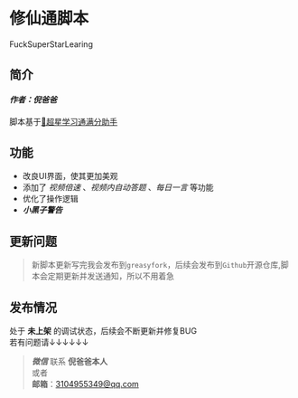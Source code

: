 # 修仙通脚本

FuckSuperStarLearing

## 简介
#### *作者：倪爸爸*  
脚本基于[💯超星学习通满分助手](https://greasyfork.org/zh-CN/scripts/436994-%E8%B6%85%E6%98%9F%E5%AD%A6%E4%B9%A0%E9%80%9A%E6%BB%A1%E5%88%86%E5%8A%A9%E6%89%8B-%E6%94%AF%E6%8C%81%E4%BB%BB%E5%8A%A1%E7%82%B9%E8%87%AA%E5%8A%A8%E8%B7%B3%E8%BD%AC-%E7%AB%A0%E8%8A%82%E6%B5%8B%E9%AA%8C-%E4%BD%9C%E4%B8%9A-%E8%80%83%E8%AF%95%E5%85%A8%E7%BD%91%E6%A3%80%E7%B4%A2%E7%AD%94%E6%A1%88-%E7%AE%80%E7%AD%94%E9%A2%98%E6%94%AF%E6%8C%81chatgpt%E5%AF%B9%E6%8E%A5-%E9%9F%B3%E9%A2%91-%E8%A7%86%E9%A2%91%E5%85%A8%E8%87%AA%E5%8A%A8%E9%9D%99%E9%9F%B3%E6%92%AD%E6%94%BE-%E5%8F%AF%E8%A7%86%E5%8C%96%E5%8F%82%E6%95%B0%E9%85%8D%E7%BD%AE)
## 功能
* 改良UI界面，使其更加美观
* 添加了 *视频倍速* 、*视频内自动答题* 、*每日一言* 等功能
* 优化了操作逻辑
* ***小黑子警告***

## 更新问题
> 新脚本更新写完我会发布到`greasyfork`，后续会发布到`Github`开源仓库,脚本会定期更新并发送通知，所以不用着急

## 发布情况
处于 **未上架** 的调试状态，后续会不断更新并修复BUG  
若有问题请↓↓↓↓↓↓  
>***微信*** 联系 **倪爸爸本人**   
或者  
>**邮箱**：3104955349@qq.com
